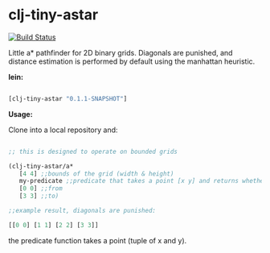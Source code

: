 clj-tiny-astar
==============

[![Build Status](https://travis-ci.org/danstone/clj-tiny-astar.png?branch=master)](https://travis-ci.org/danstone/clj-tiny-astar)


Little a* pathfinder for 2D binary grids. Diagonals are punished, and distance estimation is performed by default using the manhattan heuristic.

**lein:**

```clojure

[clj-tiny-astar "0.1.1-SNAPSHOT"]

```

**Usage:**

Clone into a local repository and:

```clojure

;; this is designed to operate on bounded grids

(clj-tiny-astar/a*
   [4 4] ;;bounds of the grid (width & height)
   my-predicate ;;predicate that takes a point [x y] and returns whether a cell is walkable
   [0 0] ;;from
   [3 3] ;;to)

;;example result, diagonals are punished:

[[0 0] [1 1] [2 2] [3 3]]

```

the predicate function takes a point (tuple of x and y).


